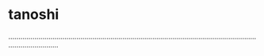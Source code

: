 # tanoshi
.....................................................................................................................................................